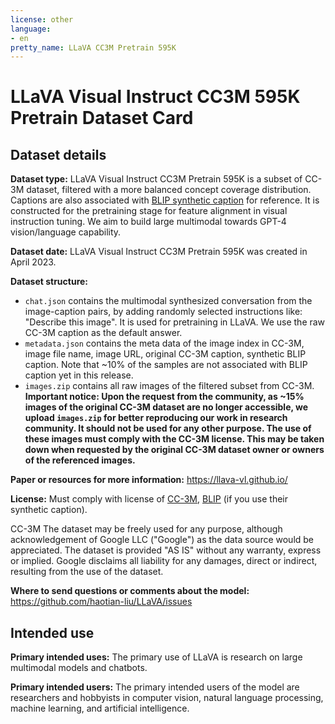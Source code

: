 ```yaml
---
license: other
language:
- en
pretty_name: LLaVA CC3M Pretrain 595K
---
```



# LLaVA Visual Instruct CC3M 595K Pretrain Dataset Card

## Dataset details

**Dataset type:**
LLaVA Visual Instruct CC3M Pretrain 595K is a subset of CC-3M dataset, filtered with a more balanced concept coverage distribution.
Captions are also associated with [BLIP synthetic caption](https://github.com/salesforce/BLIP#pre-training-datasets-download) for reference.
It is constructed for the pretraining stage for feature alignment in visual instruction tuning.
We aim to build large multimodal towards GPT-4 vision/language capability.

**Dataset date:**
LLaVA Visual Instruct CC3M Pretrain 595K was created in April 2023.

**Dataset structure:**
- `chat.json` contains the multimodal synthesized conversation from the image-caption pairs, by adding randomly selected instructions like: "Describe this image".  It is used for pretraining in LLaVA.  We use the raw CC-3M caption as the default answer.
- `metadata.json` contains the meta data of the image index in CC-3M, image file name, image URL, original CC-3M caption, synthetic BLIP caption.  Note that ~10% of the samples are not associated with BLIP caption yet in this release.
- `images.zip` contains all raw images of the filtered subset from CC-3M. **Important notice: Upon the request from the community, as ~15% images of the original CC-3M dataset are no longer accessible, we upload `images.zip` for better reproducing our work in research community. It should not be used for any other purpose. The use of these images must comply with the CC-3M license. This may be taken down when requested by the original CC-3M dataset owner or owners of the referenced images.**

**Paper or resources for more information:**
https://llava-vl.github.io/

**License:**
Must comply with license of [CC-3M](https://github.com/google-research-datasets/conceptual-captions/blob/master/LICENSE), [BLIP](https://github.com/salesforce/BLIP/blob/main/LICENSE.txt) (if you use their synthetic caption).

CC-3M
The dataset may be freely used for any purpose, although acknowledgement of
Google LLC ("Google") as the data source would be appreciated. The dataset is
provided "AS IS" without any warranty, express or implied. Google disclaims all
liability for any damages, direct or indirect, resulting from the use of the
dataset.


**Where to send questions or comments about the model:**
https://github.com/haotian-liu/LLaVA/issues

## Intended use
**Primary intended uses:**
The primary use of LLaVA is research on large multimodal models and chatbots.

**Primary intended users:**
The primary intended users of the model are researchers and hobbyists in computer vision, natural language processing, machine learning, and artificial intelligence.